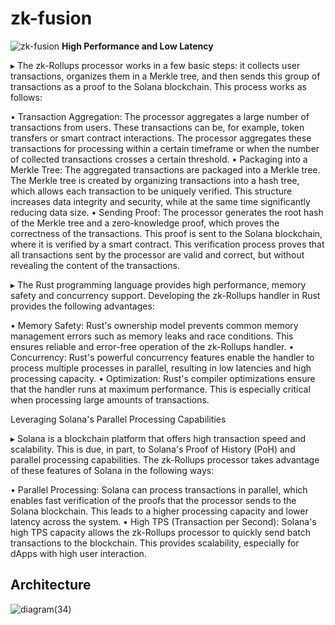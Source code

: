 # zk-fusion
![zk-fusion](https://github.com/virjilakrum/zk-fusion-solana/assets/158029357/c534ce22-0a57-4821-bef9-e863f24a6699)
**High Performance and Low Latency**

▸ The zk-Rollups processor works in a few basic steps: it collects user transactions, organizes them in a Merkle tree, and then sends this group of transactions as a proof to the Solana blockchain. This process works as follows:

• Transaction Aggregation: The processor aggregates a large number of transactions from users. These transactions can be, for example, token transfers or smart contract interactions. The processor aggregates these transactions for processing within a certain timeframe or when the number of collected transactions crosses a certain threshold.
• Packaging into a Merkle Tree: The aggregated transactions are packaged into a Merkle tree. The Merkle tree is created by organizing transactions into a hash tree, which allows each transaction to be uniquely verified. This structure increases data integrity and security, while at the same time significantly reducing data size.
• Sending Proof: The processor generates the root hash of the Merkle tree and a zero-knowledge proof, which proves the correctness of the transactions. This proof is sent to the Solana blockchain, where it is verified by a smart contract. This verification process proves that all transactions sent by the processor are valid and correct, but without revealing the content of the transactions.



▸ The Rust programming language provides high performance, memory safety and concurrency support. Developing the zk-Rollups handler in Rust provides the following advantages:

• Memory Safety: Rust's ownership model prevents common memory management errors such as memory leaks and race conditions. This ensures reliable and error-free operation of the zk-Rollups handler.
• Concurrency: Rust's powerful concurrency features enable the handler to process multiple processes in parallel, resulting in low latencies and high processing capacity.
• Optimization: Rust's compiler optimizations ensure that the handler runs at maximum performance. This is especially critical when processing large amounts of transactions.

Leveraging Solana's Parallel Processing Capabilities

▸ Solana is a blockchain platform that offers high transaction speed and scalability. This is due, in part, to Solana's Proof of History (PoH) and parallel processing capabilities. The zk-Rollups processor takes advantage of these features of Solana in the following ways:

• Parallel Processing: Solana can process transactions in parallel, which enables fast verification of the proofs that the processor sends to the Solana blockchain. This leads to a higher processing capacity and lower latency across the system.
• High TPS (Transaction per Second): Solana's high TPS capacity allows the zk-Rollups processor to quickly send batch transactions to the blockchain. This provides scalability, especially for dApps with high user interaction.
## Architecture
![diagram(34)](https://github.com/virjilakrum/zk-fusion-solana/assets/158029357/60f35086-8a0e-405b-9939-800358d30285)

